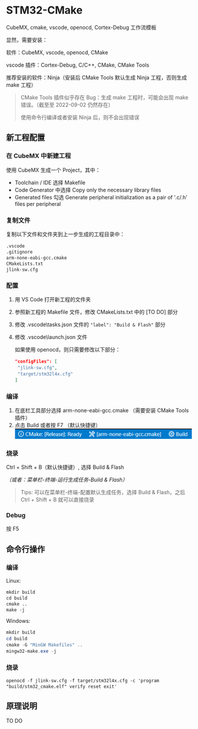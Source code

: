 # STM32-CMake

CubeMX, cmake, vscode, openocd, Cortex-Debug 工作流模板

显然，需要安装：

软件：CubeMX, vscode, openocd, CMake

vscode 插件：Cortex-Debug, C/C++, CMake, CMake Tools

推荐安装的软件：Ninja（安装后 CMake Tools 默认生成 Ninja 工程，否则生成 make 工程）

> CMake Tools 插件似乎存在 Bug：生成 make 工程时，可能会出现 make 错误。（截至至 2022-09-02 仍然存在）
>
> 使用命令行编译或者安装 Ninja 后，则不会出现错误

## 新工程配置

### 在 CubeMX 中新建工程

使用 CubeMX 生成一个 Project，其中：

- Toolchain / IDE 选择 Makefile
- Code Generator 中选择 Copy only the necessary library files
- Generated files 勾选 Generate peripheral initialization as a pair of '.c/.h' files per peripheral

### 复制文件

复制以下文件和文件夹到上一步生成的工程目录中：

```
.vscode
.gitignore
arm-none-eabi-gcc.cmake
CMakeLists.txt
jlink-sw.cfg
```

### 配置

1. 用 VS Code 打开新工程的文件夹
2. 参照新工程的 Makefile 文件，修改 CMakeLists.txt 中的 [TO DO] 部分
3. 修改 .vscode\tasks.json 文件的 `"label": "Build & Flash"` 部分
4. 修改 .vscode\launch.json 文件

   如果使用 openocd，则只需要修改以下部分：

   ```json
   "configFiles": [
   	"jlink-sw.cfg",
   	"target/stm32l4x.cfg"
   ]
   ```

### 编译

1. 在底栏工具部分选择 arm-none-eabi-gcc.cmake （需要安装 CMake Tools 插件）
2. 点击 Build 或者按 F7 （默认快捷键）
   ![1662115928895](image/readme/1662115928895.png)

### 烧录

Ctrl + Shift + B（默认快捷键）, 选择 Build & Flash

*（或者：菜单栏-终端-运行生成任务-Build & Flash）*

> Tips: 可以在菜单栏-终端-配置默认生成任务，选择 Build & Flash，之后 Ctrl + Shift + B 就可以直接烧录

### Debug

按 F5

## 命令行操作

### 编译

Linux:

```shell
mkdir build
cd build
cmake ..
make -j
```

Windows:

```powershell
mkdir build
cd build
cmake -G "MinGW Makefiles" ..
mingw32-make.exe -j
```

### 烧录

```shell
openocd -f jlink-sw.cfg -f target/stm32l4x.cfg -c 'program "build/stm32_cmake.elf" verify reset exit'
```

## 原理说明

TO DO